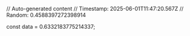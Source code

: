 // Auto-generated content
// Timestamp: 2025-06-01T11:47:20.567Z
// Random: 0.4588397272398914

const data = 0.6332183775214337;